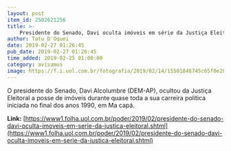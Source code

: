 ```yaml
---
layout: post
item_id: 2502621256
title: >-
    Presidente do Senado, Davi oculta imóveis em série da Justiça Eleitoral
author: Tatu D'Oquei
date: 2019-02-27 01:26:45
pub_date: 2019-02-27 01:26:45
time_added: 2019-02-25 01:00:00
category: avisamos
image: https://f.i.uol.com.br/fotografia/2019/02/14/15501846745c65f0e203d77_1550184674_3x2_rt.jpg
---
```


O presidente do Senado, Davi Alcolumbre (DEM-AP), ocultou da Justiça Eleitoral a posse de imóveis durante quase toda a sua carreira política iniciada no final dos anos 1990, em Ma capá.

**Link:** [https://www1.folha.uol.com.br/poder/2019/02/presidente-do-senado-davi-oculta-imoveis-em-serie-da-justica-eleitoral.shtml](https://www1.folha.uol.com.br/poder/2019/02/presidente-do-senado-davi-oculta-imoveis-em-serie-da-justica-eleitoral.shtml)

